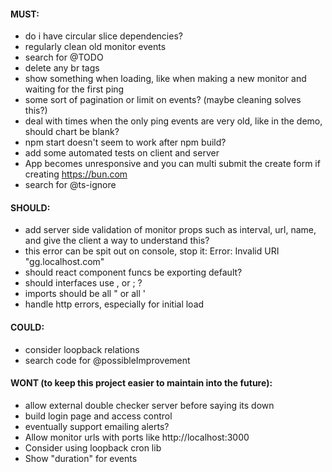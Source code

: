 #### MUST:
- do i have circular slice dependencies?
- regularly clean old monitor events
- search for @TODO
- delete any br tags
- show something when loading, like when making a new monitor and waiting for the first ping
- some sort of pagination or limit on events? (maybe cleaning solves this?)
- deal with times when the only ping events are very old, like in the demo, should chart be blank?
- npm start doesn't seem to work after npm build?
- add some automated tests on client and server
- App becomes unresponsive and you can multi submit the create form if creating https://bun.com
- search for @ts-ignore
#### SHOULD:
- add server side validation of monitor props such as interval, url, name, and give the client a way to understand this?
- this error can be spit out on console, stop it: Error: Invalid URI "gg.localhost.com"
- should react component funcs be exporting default?
- should interfaces use , or ; ?
- imports should be all " or all '
- handle http errors, especially for initial load
#### COULD:
- consider loopback relations
- search code for @possibleImprovement

#### WONT (to keep this project easier to maintain into the future):
- allow external double checker server before saying its down
- build login page and access control
- eventually support emailing alerts?
- Allow monitor urls with ports like http://localhost:3000
- Consider using loopback cron lib
- Show "duration" for events